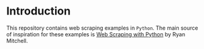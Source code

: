 # Introduction

This repository contains web scraping examples in `Python`. The main source of inspiration for these examples is [Web Scraping with Python](https://www.amazon.com/Web-Scraping-Python-Collecting-Modern/dp/1491910291) by Ryan Mitchell.
